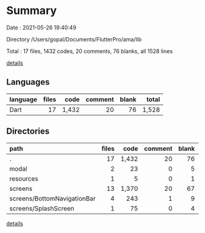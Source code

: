 # Summary

Date : 2021-05-26 19:40:49

Directory /Users/gopal/Documents/FlutterPro/ama/lib

Total : 17 files,  1432 codes, 20 comments, 76 blanks, all 1528 lines

[details](details.md)

## Languages
| language | files | code | comment | blank | total |
| :--- | ---: | ---: | ---: | ---: | ---: |
| Dart | 17 | 1,432 | 20 | 76 | 1,528 |

## Directories
| path | files | code | comment | blank | total |
| :--- | ---: | ---: | ---: | ---: | ---: |
| . | 17 | 1,432 | 20 | 76 | 1,528 |
| modal | 2 | 23 | 0 | 5 | 28 |
| resources | 1 | 5 | 0 | 1 | 6 |
| screens | 13 | 1,370 | 20 | 67 | 1,457 |
| screens/BottomNavigationBar | 4 | 243 | 1 | 9 | 253 |
| screens/SplashScreen | 1 | 75 | 0 | 4 | 79 |

[details](details.md)